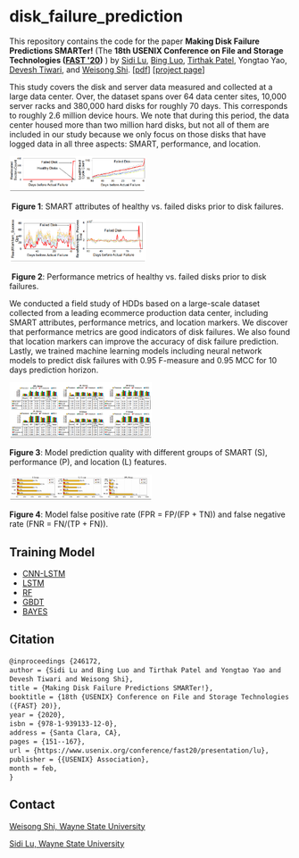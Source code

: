 # disk_failure_prediction
This repository contains the code for the paper **Making Disk Failure Predictions SMARTer!** (The **18th USENIX Conference on File and Storage Technologies ([FAST '20](https://www.usenix.org/conference/fast20))** ) by [Sidi Lu](http://codegreen.cs.wayne.edu/sidi/), [Bing Luo](http://codegreen.cs.wayne.edu/bing/), [Tirthak Patel](http://www1.ece.neu.edu/~tirthak/), Yongtao Yao, [Devesh Tiwari](https://coe.northeastern.edu/people/tiwari-devesh/), and [Weisong Shi](https://engineering.wayne.edu/profile/ao3342). [[pdf](https://www.usenix.org/system/files/fast20-lu.pdf)] [[project page](http://codegreen.cs.wayne.edu/wizard/)] 



This study covers the disk and server data measured and collected at a large data center. Over, the dataset spans over 64 data center sites, 10,000 server racks and 380,000  hard  disks  for  roughly  70  days.  This corresponds to roughly 2.6 million device hours. We note that during this period, the data center housed more than two million hard disks, but not all of them are included in our study because we only focus on those disks that have logged data in all three aspects: SMART, performance, and location. 

<img src="figure/figure1.PNG" style="zoom:30%;" />

​                              **Figure 1**: SMART attributes of healthy vs. failed disks prior to disk failures.

<img src="figure/figure2.PNG" style="zoom:30%;" />

​                              **Figure 2**: Performance metrics of healthy vs. failed disks prior to disk failures.

We conducted a field study of HDDs based on a large-scale dataset collected from a leading ecommerce production data center, including SMART attributes, performance metrics, and location markers. We discover that performance metrics are good indicators of disk failures. We also found that location markers can improve the accuracy of disk failure prediction. Lastly, we trained machine learning models including neural network models to predict disk failures with 0.95 F-measure and 0.95 MCC for 10 days prediction horizon.

<img src="figure/figure3.PNG" style="zoom:30%;" />

**Figure 3**: Model prediction quality with different groups of SMART (S), performance (P), and location (L) features.

<img src="figure/figure4.PNG" style="zoom:30%;" />

**Figure 4**: Model false positive rate (FPR = FP/(FP + TN)) and false negative rate (FNR = FN/(TP + FN)).

## Training Model

- [CNN-LSTM](https://github.com/SidiLu001/disk_failure_prediction/tree/master/src#cnn-lstm)
- [LSTM](https://github.com/SidiLu001/disk_failure_prediction/tree/master/src#lstm)
- [RF](https://github.com/SidiLu001/disk_failure_prediction/tree/master/src#rf)
- [GBDT](https://github.com/SidiLu001/disk_failure_prediction/tree/master/src#gbdt)
- [BAYES](https://github.com/SidiLu001/disk_failure_prediction/tree/master/src#bayes)

## Citation

```
@inproceedings {246172,
author = {Sidi Lu and Bing Luo and Tirthak Patel and Yongtao Yao and Devesh Tiwari and Weisong Shi},
title = {Making Disk Failure Predictions SMARTer!},
booktitle = {18th {USENIX} Conference on File and Storage Technologies ({FAST} 20)},
year = {2020},
isbn = {978-1-939133-12-0},
address = {Santa Clara, CA},
pages = {151--167},
url = {https://www.usenix.org/conference/fast20/presentation/lu},
publisher = {{USENIX} Association},
month = feb,
}
```



## Contact

[Weisong Shi, Wayne State University](mailto:weisong@wayne.edu "Weisong Shi, Wayne State University") 

[Sidi Lu, Wayne State University](mailto:lu.sidi@wayne.edu "Sidi Lu, Wayne State University") 

